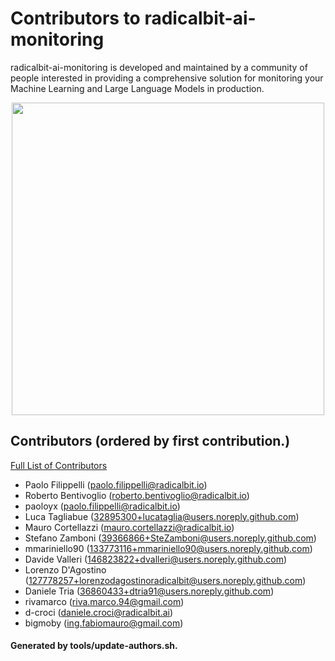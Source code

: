 <!--
Copyright (c) radicalbit-ai-monitoring contributors.
Licensed under https://github.com/radicalbit/radicalbit-ai-monitoring/blob/main/LICENSE
-->

Contributors to radicalbit-ai-monitoring
============================
radicalbit-ai-monitoring is developed and maintained by a community of people interested in providing a comprehensive solution for monitoring your Machine Learning and Large Language Models in production.


<p align="center">
<img src="https://contributors-img.web.app/image?repo=radicalbit/radicalbit-ai-monitoring" width = "500"/>
</p>


Contributors  (ordered by first contribution.)
-------------------------------------
[Full List of Contributors](https://github.com/radicalbit/radicalbit-ai-monitoring/graphs/contributors)

- Paolo Filippelli (<paolo.filippelli@radicalbit.io>)
- Roberto Bentivoglio (<roberto.bentivoglio@radicalbit.io>)
- paoloyx (<paolo.filippelli@radicalbit.io>)
- Luca Tagliabue (<32895300+lucataglia@users.noreply.github.com>)
- Mauro Cortellazzi (<mauro.cortellazzi@radicalbit.io>)
- Stefano Zamboni (<39366866+SteZamboni@users.noreply.github.com>)
- mmariniello90 (<133773116+mmariniello90@users.noreply.github.com>)
- Davide Valleri (<146823822+dvalleri@users.noreply.github.com>)
- Lorenzo D'Agostino (<127778257+lorenzodagostinoradicalbit@users.noreply.github.com>)
- Daniele Tria (<36860433+dtria91@users.noreply.github.com>)
- rivamarco (<riva.marco.94@gmail.com>)
- d-croci (<daniele.croci@radicalbit.ai>)
- bigmoby (<ing.fabiomauro@gmail.com>)

 #### Generated by tools/update-authors.sh.
